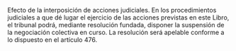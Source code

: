 Efecto de la interposición de acciones judiciales. En los procedimientos judiciales a que dé lugar el ejercicio de las acciones previstas en este Libro, el tribunal podrá, mediante resolución fundada, disponer la suspensión de la negociación colectiva en curso. La resolución será apelable conforme a lo dispuesto en el artículo 476.